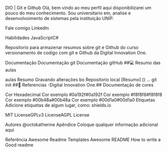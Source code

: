 DIO | Git e Github
Olá, bem vindo ao meu perfil aqui disponibilizarei um pouco do meu conhecimento. Sou universitario em, analise e desenvolvoimento de sistemas pela instituição UNIP.

Fale comigo
LinkedIn

Habilidades
JavaScriptC#

Repositorio para armazenar resumos sobre git e Github do curso versionamento de codigo com git e Github da Digital Innovation One.

Documentação
Documentação git
Documentação gitHub
##💻 Resumo das aulas

aulas	Resumo
Gravando alterações bo Repositorio local	[Resumo]
()
...
git init
##🔎 Referencias -Digital Innovation One.## Documentação de cores

Cor	Hexadecimal
Cor exemplo	#0a192f#0a192f
Cor exemplo	#f8f8f8#f8f8f8
Cor exemplo	#00b48a#00b48a
Cor exemplo	#00d1a0#00d1a0
Etiquetas
Adicione etiquetas de algum lugar, como: shields.io

MIT LicenseGPLv3 LicenseAGPL License

Autores
@octokatherine
Apêndice
Coloque qualquer informação adicional aqui

Referência
Awesome Readme Templates
Awesome README
How to write a Good readme